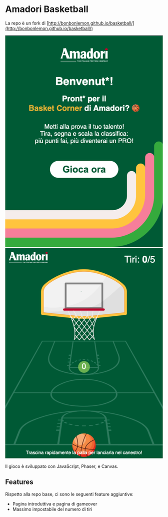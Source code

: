 # Amadori Basketball

La repo è un fork di [http://bonbonlemon.github.io/basketball/](http://bonbonlemon.github.io/basketball/)

![Alt text](assets/images/demo_images/demo_1.png)
![Alt text](assets/images/demo_images/demo_2.png)

Il gioco è sviluppato con JavaScript, Phaser, e Canvas.

## Features 
Rispetto alla repo base, ci sono le seguenti feature aggiuntive:
- Pagina introduttiva e pagina di gameover
- Massimo impostabile del numero di tiri

